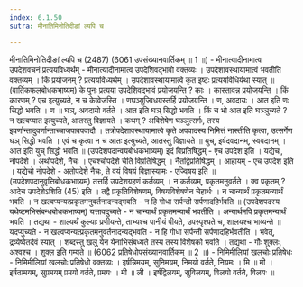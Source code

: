 ```yaml
---
index: 6.1.50
sutra: मीनातिमिनोतिदीङां ल्यपि च

---
```

मीनातिमिनोतिदीङां ल्यपि च (2487) (6061 उपसंख्यानवार्तिकम् ॥ 1 ॥) - मीनात्यादीनामात्व उपदेशवचनं प्रत्ययविध्यर्थम् - मीनात्यादीनामात्व उपदेशिवद्भावो वक्तव्यः । उपदेशावस्थायामात्वं भवतीति वक्तव्यम् । किं प्रयोजनम् ? प्रत्ययविध्यर्थम् । उपदेशावस्थायामात्वे कृत इष्टः प्रत्ययविधिर्यथा स्यात् ॥ (वार्तिकफलबोधकभाष्यम्) के पुनः प्रत्यया उपदेशिवद्भावं प्रयोजयन्ति ? काः । कास्तावन्न प्रयोजयन्ति । किं कारणम् ? एच इत्युच्यते, न च केष्वेजस्ति । णघञ्युज्विधयस्तर्हि प्रयोजयन्ति । ण, अवदायः । आत इति णः सिद्धो भवति । ण ॥ घञ्, अवदायो वर्तते । आत इति घञ् सिद्धो भवति । किं च भो आत इति घञ्ञुच्यते ? न खल्वप्यात इत्युच्यते, आतस्तु विज्ञायते । कथम् ? अविशेषेण घञ्ञुत्सर्गः, तस्य इवर्णान्तादुवर्णान्ताच्चाजपावपवादौ । तत्रोपदेशावस्थायामात्वे कृते अपवादस्य निमित्तं नास्तीति कृत्वा, उत्सर्गेण घञ् सिद्धो भवति । एवं च कृत्वा न च आतः इत्युच्यते, आतस्तु विज्ञायते ॥ युच्, इर्षदवदानम्, स्ववदानम् । आत इति युच् सिद्धो भवति ॥ (उपदेशपदान्वयबोधकभाष्यम्) इदं विप्रतिषिद्धम्  -  एच उपदेश इति । यद्येचः, नोपदेशे । अथोपदेशे, नैचः । एचश्चोपदेशे चेति विप्रतिषिद्धम् । नैतद्विप्रतिषिद्धम् । आहायम्  -  एच उपदेश इति । यद्येचो नोपदेशे  -  अतोपदेशे नैचः, ते वयं विषयं विज्ञास्यामः  -  एज्विषय इति ॥ (उपदेशपदानुवृत्तिबोधकभाष्यम्) तत्तर्हि उपदेशग्रहणं कर्तव्यम् । न कर्तव्यम्, प्रकृतमनुवर्तते । क्व प्रकृतम् ? आदेच उपदेशेऽशिति (45) इति । तद्वै प्रकृतिविशेषणम्, विषयविशेषणेन चेहार्थः । न चान्यार्थं प्रकृतमन्यार्थं भवति । न खल्वप्यन्यत्प्रकृतमनुवर्तनादन्यद्भवति  -  न हि गोधा सर्पन्ती सर्पणादहिर्भवति ॥ (उपदेशपदस्य यथेष्टमभिसंबन्धबोधकभाष्यम्) यत्तावदुच्यते  -  न चान्यार्थं प्रकृतमन्यार्थं भवतीति । अन्यार्थमपि प्रकृतमन्यार्थं भवति । तद्यथा  -  शाल्यर्थं कुल्याः प्रणीयन्ते, ताभ्यश्च पानीयं पीयते, उपस्पृश्यते च, शालयश्च भाव्यन्ते ॥ यदप्युच्यते  -  न खल्वप्यन्यत्प्रकृतमनुवर्तनादन्यद्भवति  -  न हि गोधा सर्पन्ती सर्पणादहिर्भवतीति । भवेत्, द्रव्येष्वेतदेवं स्यात् । शब्दस्तु खलु येन येनाभिसंबध्यते तस्य तस्य विशेषको भवति । तद्यथा  -  गौः शुक्लः, अश्वश्च । शुक्ल इति गम्यते ॥ (6062 प्रतिषेधोपसंख्यानवार्तिकम् ॥ 2 ॥) - निमिमीलियां खलचोः प्रतिषेधः - निमिमीलियां खलचोः प्रतिषेधो वक्तव्यः । इर्षन्निमयम्, सुनिमयम्, निमयो वर्तते, नियमः । मि ॥ मी । इर्षत्प्रमयम्, सुप्रमयम् प्रमयो वर्तते, प्रमयः । मी ॥ ली । इर्षद्विलयम्, सुविलयम्, विलयो वर्तते, विलयः ॥